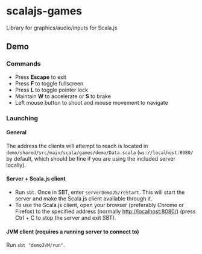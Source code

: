 # scalajs-games

Library for graphics/audio/inputs for Scala.js

## Demo

### Commands

* Press **Escape** to exit
* Press **F** to toggle fullscreen
* Press **L** to toggle pointer lock
* Maintain **W** to accelerate or **S** to brake
* Left mouse button to shoot and mouse movement to navigate

### Launching

#### General

The address the clients will attempt to reach is located in ```demo/shared/src/main/scala/games/demo/Data.scala``` (```ws://localhost:8080/``` by default, which should be fine if you are using the included server locally).

#### Server + Scala.js client

* Run ```sbt```. Once in SBT, enter ```serverDemoJS/reStart```. This will start the server and make the Scala.js client available through it.
* To use the Scala.js client, open your browser (preferably Chrome or Firefox) to the specified address (normally [http://localhost:8080/](http://localhost:8080/)) (press Ctrl + C to stop the server and exit SBT).

#### JVM client (requires a running server to connect to)

Run ```sbt "demoJVM/run"```.
